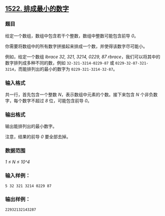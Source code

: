 ## [1522. 排成最小的数字](https://www.acwing.com/problem/content/1524/)

### 题目

给定一个数组，数组中包含若干个整数，数组中整数可能包含前导 *0*。

你需要将数组中的所有数字拼接起来排成一个数，并使得该数字尽可能小。

例如，给定一个数组 *lbrace 32, 321, 3214, 0229, 87 rbrace*，我们可以将其中的数字排列成多种不同的数，例如 `32-321-3214-0229-87` 或 `0229-32-87-321-3214`，而能排列出的最小的数字为 `0229-321-3214-32-87`。

### 输入格式

共一行，首先包含一个整数 *N*，表示数组中元素的个数。接下来包含 *N* 个非负数字，每个数字不超过 *8* 位，可能包含前导 *0*。

### 输出格式

输出能排列出的最小数字。

注意，结果的前导 *0* 要全部去掉。

### 数据范围

*1 ≤ N ≤ 10^4*

### 输入样例：

```
5 32 321 3214 0229 87
```

### 输出样例：

```
22932132143287
```
